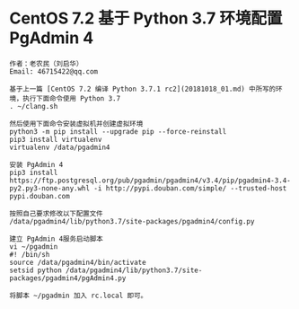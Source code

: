 # CentOS 7.2 基于 Python 3.7 环境配置 PgAdmin 4
    
    作者：老农民（刘启华）
    Email: 46715422@qq.com
        
    基于上一篇 [CentOS 7.2 编译 Python 3.7.1 rc2](20181018_01.md) 中所写的环境，执行下面命令使用 Python 3.7
    . ~/clang.sh
    
    然后使用下面命令安装虚拟机并创建虚拟环境
    python3 -m pip install --upgrade pip --force-reinstall
    pip3 install virtualenv
	virtualenv /data/pgadmin4
    
    安装 PgAdmin 4
    pip3 install https://ftp.postgresql.org/pub/pgadmin/pgadmin4/v3.4/pip/pgadmin4-3.4-py2.py3-none-any.whl -i http://pypi.douban.com/simple/ --trusted-host pypi.douban.com
    
    按照自己要求修改以下配置文件
    /data/pgadmin4/lib/python3.7/site-packages/pgadmin4/config.py
    
    建立 PgAdmin 4服务启动脚本
    vi ~/pgadmin
    #! /bin/sh
    source /data/pgadmin4/bin/activate
    setsid python /data/pgadmin4/lib/python3.7/site-packages/pgadmin4/pgAdmin4.py
    	
    将脚本 ~/pgadmin 加入 rc.local 即可。
    